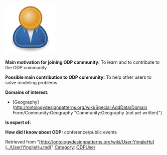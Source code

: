 [![Image:ODPUser.png](../images/a/a6/ODPUser.png)](../Image/ODPUser.png.md "Image:ODPUser.png")




  





__Main motivation for joining ODP community:__ To learn and to contribute to the ODP community.


__Possible main contribution to ODP community:__ To help other users to solve modeling problems


__Domains of interest:__



* [Geography](http://ontologydesignpatterns.org/wiki/Special:AddData/Domain Form/Community:Geography "Community:Geography (not yet written)")


__Is expert of:__


  

__How did I know about ODP:__ conference/public events






Retrieved from "[http://ontologydesignpatterns.org/wiki/User:YingjieHu](../User/YingjieHu.md)"
 [Category](http://ontologydesignpatterns.org/wiki/Special:Categories "Special:Categories"): [ODPUser](../Category/ODPUser.md "Category:ODPUser")